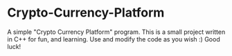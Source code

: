 # Crypto-Currency-Platform
A simple "Crypto Currency Platform" program.
This is a small project written in C++ for fun, and learning.
Use and modify the code as you wish :)
Good luck!
